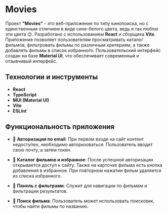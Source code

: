 # Movies

Проект **"Movies"** - это веб-приложение по типу кинопоиска, но с единственным отличием в виде сине-белого цвета, ведь я так люблю эти цвета 😉. Разработано с использованием **React** и сборщика **Vite**. Приложение позволяет пользователям просматривать каталог фильмов, фильтровать фильмы по различным критериям, а также добавлять фильмы в список избранного. Пользовательский интерфейс создан на базе **Material UI**, что обеспечивает современный и отзывчивый интерфейс.

## Технологии и инструменты

- **React**
- **TypeScript**
- **MUI (Material UI)**
- **Vite**
- **ESLint**

## Функциональность приложения

- 📌 **Авторизация по email**: При первом входе на сайт контент недоступен, необходимо авторизоваться. Пользователь вводит свою почту, а затем токен.

- 📌 **Каталог фильмов и избранное**: После успешной авторизации открывается доступ к сайту. Также на карточке фильма есть кнопка добавления в избранное. При повторном нажатии фильм удаляется из списка избранного.

- 📌 **Панель с фильтрами**: Служит для навигации по фильмам и фильтрации результатов.

- 📌 **Поиск фильма**: Пользователь может использовать поисковик, чтобы найти фильмы по названию.
